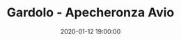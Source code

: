 ---
title: Gardolo - Apecheronza Avio
date: 2020-01-12 19:00:00
squadra-a: Apecheronza Avio
punteggio-a: 
squadra-b: Bc Gardolo
punteggio-b: 
partite/squadra: promozione-19-20
luogo: Centro Sportivo Trento Nord
categoria: promozione
---